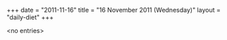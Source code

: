 +++
date = "2011-11-16"
title = "16 November 2011 (Wednesday)"
layout = "daily-diet"
+++

\<no entries\>